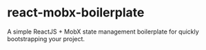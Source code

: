 # react-mobx-boilerplate
A simple ReactJS + MobX state management boilerplate for quickly bootstrapping your project.

